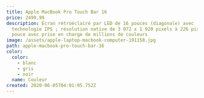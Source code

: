 ```yaml
---
title: Apple MacBook Pro Touch Bar 16
price: 2499,99
description: Écran rétroéclairé par LED de 16 pouces (diagonale) avec
  technologie IPS ; résolution native de 3 072 x 1 920 pixels à 226 pixels par
  pouce avec prise en charge de millions de couleurs
image: /assets/apple-laptop-macbook-computer-191158.jpg
path: apple-macbook-pro-touch-bar-16
color:
  color:
    - blanc
    - gris
    - noir
  name: Couleur
created: 2020-06-05T04:01:05.752Z
---
```

